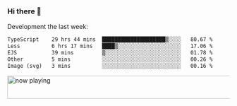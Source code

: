 ### Hi there 👋

Development the last week:
<!--START_SECTION:waka-->

```txt
TypeScript    29 hrs 44 mins  ████████████████████▒░░░░   80.67 %
Less          6 hrs 17 mins   ████▒░░░░░░░░░░░░░░░░░░░░   17.06 %
EJS           39 mins         ▒░░░░░░░░░░░░░░░░░░░░░░░░   01.78 %
Other         5 mins          ░░░░░░░░░░░░░░░░░░░░░░░░░   00.26 %
Image (svg)   3 mins          ░░░░░░░░░░░░░░░░░░░░░░░░░   00.16 %
```

<!--END_SECTION:waka-->

<!--
**JASONPANGGO/jasonpanggo** is a ✨ _special_ ✨ repository because its `README.md` (this file) appears on your GitHub profile.

Here are some ideas to get you started:

- 🔭 I’m currently working on ...
- 🌱 I’m currently learning ...
- 👯 I’m looking to collaborate on ...
- 🤔 I’m looking for help with ...
- 💬 Ask me about ...
- 📫 How to reach me: ...
- 😄 Pronouns: ...
- ⚡ Fun fact: ...
-->

<a href="https://volt.fm/user/q8yd9e79csfr57rt" target="_blank"><img src="https://spotify-badge-egoist.vercel.app/api/now-playing" width="540" height="52" alt="now playing"></a>
